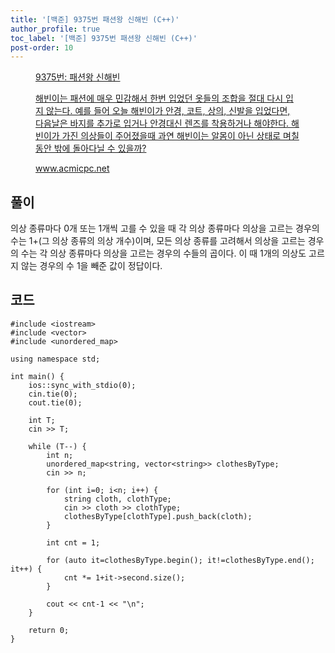 ```yaml
---
title: '[백준] 9375번 패션왕 신해빈 (C++)'
author_profile: true
toc_label: '[백준] 9375번 패션왕 신해빈 (C++)'
post-order: 10
---
```


<figure data-ke-type="opengraph"><a href="https://www.acmicpc.net/problem/9375" data-source-url="https://www.acmicpc.net/problem/9375">
<div class="og-image" style="background-image: url('https://drive.google.com/uc?export=view&id=1nCax5mgwtYA82T46I_ntU1afsBBNkrLr');"></div>
<div class="og-text">
<p class="og-title">9375번: 패션왕 신해빈</p>
<p class="og-desc">해빈이는 패션에 매우 민감해서 한번 입었던 옷들의 조합을 절대 다시 입지 않는다. 예를 들어 오늘 해빈이가 안경, 코트, 상의, 신발을 입었다면, 다음날은 바지를 추가로 입거나 안경대신 렌즈를 착용하거나 해야한다. 해빈이가 가진 의상들이 주어졌을때 과연 해빈이는 알몸이 아닌 상태로 며칠동안 밖에 돌아다닐 수 있을까?</p>
<p class="og-host">www.acmicpc.net</p></div></a></figure>

## 풀이
의상 종류마다 0개 또는 1개씩 고를 수 있을 때 각 의상 종류마다 의상을 고르는 경우의 수는 1+(그 의상 종류의 의상 개수)이며, 모든 의상 종류를 고려해서 의상을 고르는 경우의 수는 각 의상 종류마다 의상을 고르는 경우의 수들의 곱이다. 이 때 1개의 의상도 고르지 않는 경우의 수 1을 빼준 값이 정답이다.

## 코드
```cpp::lineons
#include <iostream>
#include <vector>
#include <unordered_map>

using namespace std;

int main() {
    ios::sync_with_stdio(0);
    cin.tie(0);
    cout.tie(0);

    int T;
    cin >> T;

    while (T--) {
        int n;
        unordered_map<string, vector<string>> clothesByType;
        cin >> n;

        for (int i=0; i<n; i++) {
            string cloth, clothType;
            cin >> cloth >> clothType;
            clothesByType[clothType].push_back(cloth);
        }

        int cnt = 1;

        for (auto it=clothesByType.begin(); it!=clothesByType.end(); it++) {
            cnt *= 1+it->second.size();
        }

        cout << cnt-1 << "\n";
    }

    return 0;
}
```